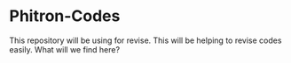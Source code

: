 # Phitron-Codes
This repository will be using for revise. This will be helping to revise codes easily.
What will we find here?<br>
